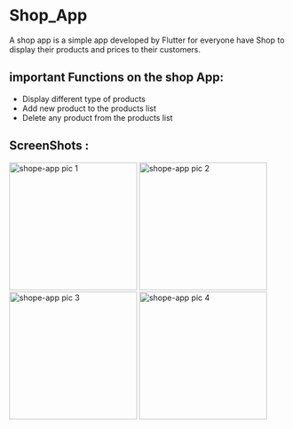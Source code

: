 # Shop_App

A shop app is a simple app developed by Flutter for everyone have Shop to display their products and prices to their customers.


## important Functions on the shop App:
 
- Display different type of products 
- Add new product to the products list
- Delete any product from the products list

## ScreenShots :

<img width="230" alt="shope-app pic 1" src="https://user-images.githubusercontent.com/106339248/172476502-64e2bc4b-db64-4157-98e4-cde0d62d8b16.png"> <img width="230" alt="shope-app pic 2" src="https://user-images.githubusercontent.com/106339248/172476514-910b3fa8-fa07-493a-ac6d-e9dfed279209.png">
<img width="230" alt="shope-app pic 3" src="https://user-images.githubusercontent.com/106339248/172476520-77f1b932-d7e4-4cf3-89ad-dd4d9a95ed35.png">
<img width="230" alt="shope-app pic 4" src="https://user-images.githubusercontent.com/106339248/172476528-ac579e7e-15cc-458e-8c86-89dd8508c120.png">
